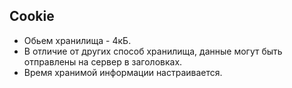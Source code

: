 ## Cookie

- Обьем хранилища - 4кБ.
- В отличие от других способ хранилища, данные могут быть отправлены на сервер в заголовках.
- Время хранимой информации настраивается.
